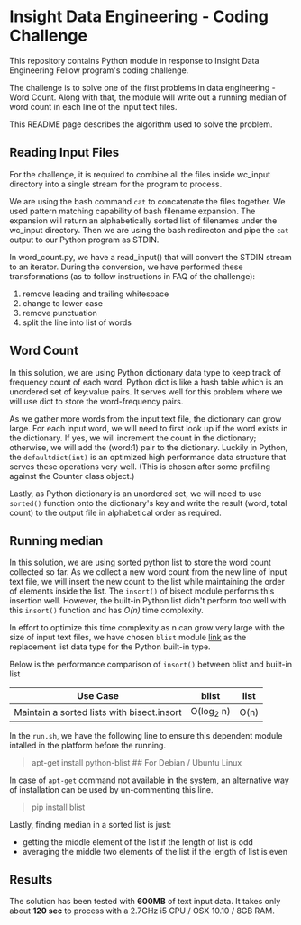 Insight Data Engineering - Coding Challenge
===========================================

This repository contains Python module in response to Insight Data Engineering Fellow program's coding challenge.

The challenge is to solve one of the first problems in data engineering - Word Count. Along with that, the module will write out a running median of word count in each line of the input text files.

This README page describes the algorithm used to solve the problem.

Reading Input Files
-------------------
For the challenge, it is required to combine all the files inside wc_input directory into a single stream for the program to process.

We are using the bash command `cat` to concatenate the files together. We used pattern matching capability of bash filename expansion. The expansion will return an alphabetically sorted list of filenames under the wc_input directory. Then we are using the bash redirecton and pipe the `cat` output to our Python program as STDIN.

In word_count.py, we have a read_input() that will convert the STDIN stream to an iterator. During the conversion, we have performed these transformations (as to follow instructions in FAQ of the challenge):

1. remove leading and trailing whitespace
2. change to lower case
3. remove punctuation
4. split the line into list of words

Word Count
----------
In this solution, we are using Python dictionary data type to keep track of frequency count of each word. Python dict is like a hash table which is an unordered set of key:value pairs. It serves well for this problem where we will use dict to store the word-frequency pairs.

As we gather more words from the input text file, the dictionary can grow large. For each input word, we will need to first look up if the word exists in the dictionary. If yes, we will increment the count in the dictionary; otherwise, we will add the (word:1) pair to the dictionary. Luckily in Python, the `defaultdict(int)` is an optimized high performance data structure that serves these operations very well.
(This is chosen after some profiling against the Counter class object.)

Lastly, as Python dictionary is an unordered set, we will need to use `sorted()` function onto the dictionary's key and write the result (word, total count) to the output file in alphabetical order as required.

Running median
--------------
In this solution, we are using sorted python list to store the word count collected so far. As we collect a new word count from the new line of input text file, we will insert the new count to the list while maintaining the order of elements inside the list. The `insort()` of bisect module performs this insertion well. However, the built-in Python list didn't perform too well with this `insort()` function and has *O(n)* time complexity.

In effort to optimize this time complexity as n can grow very large with the size of input text files, we have chosen `blist` module [link](http://pypi.python.org/pypi/blist/) as the replacement list data type for the Python built-in type.

Below is the performance comparison of `insort()` between blist and built-in list

|Use Case|blist|list|
|--------|-----|----|
|Maintain a sorted lists with bisect.insort|O(log<sub>2</sub> n)|O(n)|

In the `run.sh`, we have the following line to ensure this dependent module intalled in the platform before the running.

> apt-get install python-blist ## For Debian / Ubuntu Linux

In case of `apt-get` command not available in the system, an alternative way of installation can be used by un-commenting this line.

> pip install blist

Lastly, finding median in a sorted list is just:

- getting the middle element of the list if the length of list is odd
- averaging the middle two elements of the list if the length of list is even

Results
-------
The solution has been tested with **600MB** of text input data. It takes only about **120 sec** to process with a 2.7GHz i5 CPU / OSX 10.10 / 8GB RAM.

